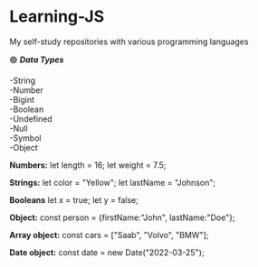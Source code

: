 # Learning-JS
My self-study repositories with various programming languages

🟢 ***Data Types***

-String  
-Number  
-Bigint  
-Boolean  
-Undefined  
-Null  
-Symbol  
-Object  

**Numbers:**
let length = 16;
let weight = 7.5;

**Strings:**
let color = "Yellow";
let lastName = "Johnson";

**Booleans**
let x = true;
let y = false;

**Object:**
const person = {firstName:"John", lastName:"Doe"};

**Array object:**
const cars = ["Saab", "Volvo", "BMW"];

**Date object:**
const date = new Date("2022-03-25");

